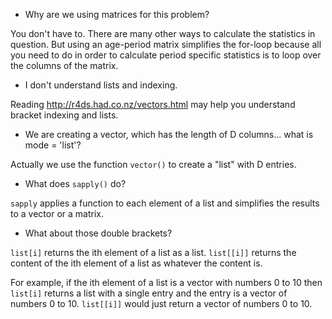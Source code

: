 - Why are we using matrices for this problem?

You don't have to. There are many other ways to calculate the statistics in question. But using an age-period matrix simplifies the for-loop because all you need to do in order to calculate period specific statistics is to loop over the columns of the matrix.

- I don't understand lists and indexing.

Reading http://r4ds.had.co.nz/vectors.html may help you understand bracket indexing and lists.

- We are creating a vector, which has the length of D columns... what is mode = 'list'?

Actually we use the function `vector()` to create a "list" with D entries.

- What does `sapply()` do?

`sapply` applies a function to each element of a list and simplifies the results to a vector or a matrix.

- What about those double brackets?

`list[i]` returns the ith element of a list as a list. `list[[i]]` returns the content of the ith element of a list as whatever the content is.

For example, if the ith element of a list is a vector with numbers 0 to 10 then `list[i]` returns a list with a single entry and the entry is a vector of numbers 0 to 10. `list[[i]]` would just return a vector of numbers 0 to 10.